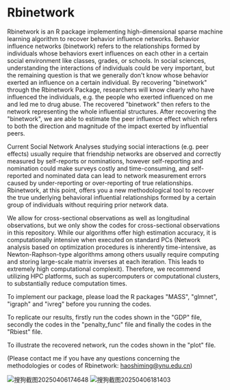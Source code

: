 # Rbinetwork

Rbinetwork is an R package implementing high-dimensional sparse machine learning algorithm to recover behavior influence networks. Behavior influence networks (binetwork) refers to the relationships formed by individuals whose behaviors exert influences on each other in a certain social environment like classes, grades, or schools. In social sciences, understanding the interactions of individuals could be very important, but the remaining question is that we generally don't know whose behavior exerted an influence on a certain individual. By recovering "binetwork" through the Rbinetwork Package, researchers will know clearly who have influenced the individuals, e.g. the people who exerted influenced on me and led me to drug abuse. The recovered "binetwork" then refers to the network representing the whole influential structures. After recovering the "binetwork", we are able to estimate the peer influence effect which refers to both the direction and magnitude of the impact exerted by influential peers.

Current Social Network Analyses studying social interactions (e.g. peer effects) usually require that friendship networks are observed and correctly measured by self-reports or nominations, however self-reporting and nomination could make surveys costly and time-consuming, and self-reported and nominated data can lead to network measurement errors caused by under-reporting or over-reporting of true relationships. Rbinetwork, at this point, offers you a new methodological tool to recover the true underlying behavioral influential relationships formed by a certain group of individuals without requiring prior network data.

We allow for cross-sectional observations as well as longitudinal observations, but we only show the codes for cross-sectional observations in this repository.  While our algorithms offer high estimation
accuracy, it is computationally intensive when executed on standard PCs (Network analysis based on optimization procedures is inherently time-intensive, as Newton-Raphson-type algorithms among others usually require computing and storing large-scale matrix inverses at each iteration. This leads to extremely high computational complexit). Therefore, we recommend utilizing HPC platforms, such as supercomputers or computational clusters, to substantially reduce computation times.

To implement our package, please load the R packages "MASS", "glmnet", "igraph" and "ivreg" before you running the codes.

To replicate our results, firstly run the codes shown in the "GDP" file, secondly the codes in the "penalty_func" file and finally the codes in the "Rbiest" file.

To illustrate the recovered network, run the codes shown in the "plot" file. 

(Please contact me if you have any questions concerning the methodologies or codes of Rbinetwork: haoshiming@ynu.edu.cn)

![搜狗截图20250406174648](https://github.com/user-attachments/assets/c10f9366-d551-45de-9dec-0b76c56d6c1f)
![搜狗截图20250406181403](https://github.com/user-attachments/assets/8613b92e-df65-4787-90dc-723f79f08efc)
